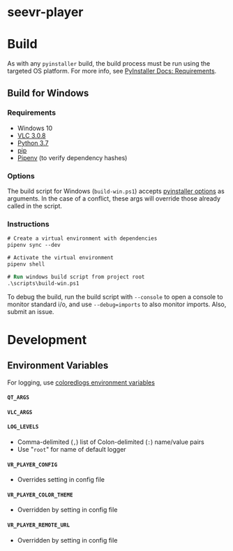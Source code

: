 # seevr-player

# Build

As with any `pyinstaller` build, the build process must be run using the targeted OS platform. For more info, see [PyInstaller Docs: Requirements](https://pyinstaller.readthedocs.io/en/stable/requirements.html?highlight=Windows%20XP#requirements).

## Build for Windows

### Requirements

- Windows 10
- [VLC 3.0.8](https://www.videolan.org/vlc/)
- [Python 3.7](https://www.python.org/downloads/)
- [pip](https://pip.readthedocs.io/en/stable/installing/)
- [Pipenv](https://pipenv.readthedocs.io/en/latest/install/#installing-pipenv) (to verify dependency hashes)

### Options

The build script for Windows (`build-win.ps1`) accepts [pyinstaller options](https://pyinstaller.readthedocs.io/en/stable/usage.html#options) as arguments. In the case of a conflict, these args will override those already called in the script.

### Instructions

```ps
# Create a virtual environment with dependencies
pipenv sync --dev

# Activate the virtual environment
pipenv shell

# Run windows build script from project root
.\scripts\build-win.ps1
```

To debug the build, run the build script with `--console` to open a console to monitor standard i/o, and use `--debug=imports` to also monitor imports. Also, submit an issue.

# Development

## Environment Variables

For logging, use [coloredlogs environment variables](https://coloredlogs.readthedocs.io/en/latest/api.html#environment-variables)

#### `QT_ARGS`

#### `VLC_ARGS`

#### `LOG_LEVELS`

- Comma-delimited (`,`) list of Colon-delimited (`:`) name/value pairs
- Use "`root`" for name of default logger

#### `VR_PLAYER_CONFIG`

- Overrides setting in config file

#### `VR_PLAYER_COLOR_THEME`

- Overridden by setting in config file

#### `VR_PLAYER_REMOTE_URL`

- Overridden by setting in config file
